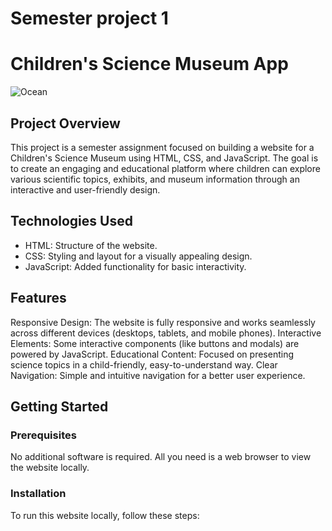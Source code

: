 # Semester project 1
# Children's Science Museum App

![Ocean](https://github.com/user-attachments/assets/16ebf55b-0ae9-4021-a10c-15da00eb7ffd)

## Project Overview
This project is a semester assignment focused on building a website for a Children's Science Museum using HTML, CSS, and JavaScript. The goal is to create an engaging and educational platform where children can explore various scientific topics, exhibits, and museum information through an interactive and user-friendly design.

## Technologies Used
- HTML: Structure of the website.
- CSS: Styling and layout for a visually appealing design.
- JavaScript: Added functionality for basic interactivity.

## Features
Responsive Design: The website is fully responsive and works seamlessly across different devices (desktops, tablets, and mobile phones).
Interactive Elements: Some interactive components (like buttons and modals) are powered by JavaScript.
Educational Content: Focused on presenting science topics in a child-friendly, easy-to-understand way.
Clear Navigation: Simple and intuitive navigation for a better user experience.

## Getting Started
### Prerequisites
No additional software is required. All you need is a web browser to view the website locally.

### Installation
To run this website locally, follow these steps:




